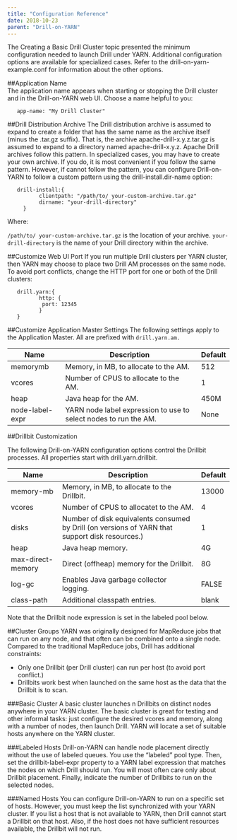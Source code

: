 ```yaml
---
title: "Configuration Reference"
date: 2018-10-23
parent: "Drill-on-YARN"
---  
```


The Creating a Basic Drill Cluster topic presented the minimum configuration needed to launch Drill under YARN. Additional configuration options are available for specialized cases. Refer to the drill-on-yarn-example.conf for information about the other options.  

##Application Name  
The application name appears when starting or stopping the Drill cluster and in the
Drill-on-YARN web UI. Choose a name helpful to you:  

       app-name: "My Drill Cluster"  

##Drill Distribution Archive
The Drill distribution archive is assumed to expand to create a folder that has the same name as the archive itself (minus the .tar.gz suffix). That is, the archive apache-drill-x.y.z.tar.gz is assumed to expand to a directory named apache-drill-x.y.z. Apache Drill archives follow this pattern. In specialized cases, you may have to create your own archive. If you do, it is most convenient if you follow the same pattern. However, if cannot follow the pattern, you can configure Drill-on-YARN to follow a custom pattern using the drill-install.dir-name option:  

       drill-install:{
              clientpath: "/path/to/ your-custom-archive.tar.gz"
              dirname: "your-drill-directory"
         }  

Where:  

`/path/to/ your-custom-archive.tar.gz` is the location of your archive. `your-drill-directory`
is the name of your Drill directory within the archive.  

##Customize Web UI Port
If you run multiple Drill clusters per YARN cluster, then YARN may choose to place two Drill AM
processes on the same node. To avoid port conflicts, change the HTTP port for one or both of
the Drill clusters:  

       drill.yarn:{
              http: {
               port: 12345
              }
       }  

##Customize Application Master Settings
The following settings apply to the Application Master. All are prefixed with `drill.yarn.am.`  

| Name            | Description                                                        | Default |
|-----------------|--------------------------------------------------------------------|---------|
| memorymb        | Memory, in MB, to allocate to the AM.                              | 512     |
| vcores          | Number of CPUS to allocate to the AM.                              | 1       |
| heap            | Java heap for the AM.                                              |  450M   |
| node-label-expr | YARN node label expression to use to select nodes to run the   AM. | None    |
  

##Drillbit Customization  

The following Drill-on-YARN configuration options control the Drillbit processes. All properties
start with drill.yarn.drillbit.  

| Name              | Description                                                                                       |  Default |
|-------------------|---------------------------------------------------------------------------------------------------|----------|
| memory-mb         | Memory, in MB, to allocate to the Drillbit.                                                       | 13000    |
| vcores            | Number of CPUS to allocatet to the AM.                                                            | 4        |
| disks             | Number of disk equivalents consumed by Drill (on versions of   YARN that support disk resources.) | 1        |
| heap              | Java heap memory.                                                                                 | 4G       |
| max-direct-memory | Direct (offheap) memory for the Drillbit.                                                         | 8G       |
| log-gc            | Enables Java garbage collector logging.                                                           | FALSE    |
| class-path        | Additional classpath entries.                                                                     | blank    |  

Note that the Drillbit node expression is set in the labeled pool below.  

##Cluster Groups
YARN was originally designed for MapReduce jobs that can run on any node, and that often can be combined onto a single node. Compared to the traditional MapReduce jobs, Drill has additional constraints:  

- Only one Drillbit (per Drill cluster) can run per host (to avoid port conflict.)
- Drillbits work best when launched on the same host as the data that the Drillbit is to scan.


###Basic Cluster
A basic cluster launches n Drillbits on distinct nodes anywhere in your YARN cluster. The basic cluster is great for testing and other informal tasks: just configure the desired vcores and memory, along with a number of nodes, then launch Drill. YARN will locate a set of suitable hosts anywhere on the YARN cluster.  

###Labeled Hosts
Drill-on-YARN can handle node placement directly without the use of labeled queues. You use the “labeled” pool type. Then, set the drillbit-label-expr property to a YARN label expression that matches the nodes on which Drill should run. You will most often care only about Drillbit placement. Finally, indicate the number of Drillbits to run on the selected nodes. 

###Named Hosts
You can configure Drill-on-YARN to run on a specific set of hosts. However, you must keep the list synchronized with your YARN cluster. If you list a host that is not available to YARN, then Drill cannot start a Drillbit on that host. Also, if the host does
not have sufficient resources available, the Drillbit will not run.


